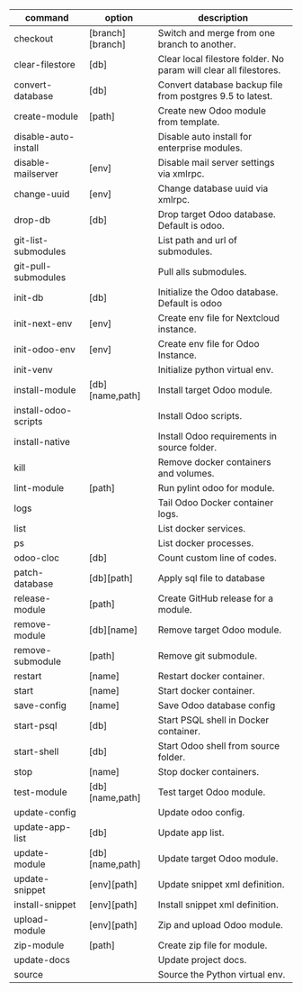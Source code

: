 | command              | option           | description                                                       |
| -------------------- | ---------------- | ----------------------------------------------------------------- |
| checkout             | [branch][branch] | Switch and merge from one branch to another.                      |
| clear-filestore      | [db]             | Clear local filestore folder. No param will clear all filestores. |
| convert-database     | [db]             | Convert database backup file from postgres 9.5 to latest.         |
| create-module        | [path]           | Create new Odoo module from template.                             |
| disable-auto-install |                  | Disable auto install for enterprise modules.                      |
| disable-mailserver   | [env]            | Disable mail server settings via xmlrpc.                          |
| change-uuid          | [env]            | Change database uuid via xmlrpc.                                  |
| drop-db              | [db]             | Drop target Odoo database. Default is odoo.                       |
| git-list-submodules  |                  | List path and url of submodules.                                  |
| git-pull-submodules  |                  | Pull alls submodules.                                             |
| init-db              | [db]             | Initialize the Odoo database. Default is odoo                     |
| init-next-env        | [env]            | Create env file for Nextcloud instance.                           |
| init-odoo-env        | [env]            | Create env file for Odoo Instance.                                |
| init-venv            |                  | Initialize python virtual env.                                    |
| install-module       | [db][name,path]  | Install target Odoo module.                                       |
| install-odoo-scripts |                  | Install Odoo scripts.                                             |
| install-native       |                  | Install Odoo requirements in source folder.                       |
| kill                 |                  | Remove docker containers and volumes.                             |
| lint-module          | [path]           | Run pylint odoo for module.                                       |
| logs                 |                  | Tail Odoo Docker container logs.                                  |
| list                 |                  | List docker services.                                             |
| ps                   |                  | List docker processes.                                            |
| odoo-cloc            | [db]             | Count custom line of codes.                                       |
| patch-database       | [db][path]       | Apply sql file to database                                        |
| release-module       | [path]           | Create GitHub release for a module.                               |
| remove-module        | [db][name]       | Remove target Odoo module.                                        |
| remove-submodule     | [path]           | Remove git submodule.                                             |
| restart              | [name]           | Restart docker container.                                         |
| start                | [name]           | Start docker container.                                           |
| save-config          | [name]           | Save Odoo database config                                         |
| start-psql           | [db]             | Start PSQL shell in Docker container.                             |
| start-shell          | [db]             | Start Odoo shell from source folder.                              |
| stop                 | [name]           | Stop docker containers.                                           |
| test-module          | [db][name,path]  | Test target Odoo module.                                          |
| update-config        |                  | Update odoo config.                                               |
| update-app-list      | [db]             | Update app list.                                                  |
| update-module        | [db][name,path]  | Update target Odoo module.                                        |
| update-snippet       | [env][path]      | Update snippet xml definition.                                    |
| install-snippet      | [env][path]      | Install snippet xml definition.                                   |
| upload-module        | [env][path]      | Zip and upload Odoo module.                                       |
| zip-module           | [path]           | Create zip file for module.                                       |
| update-docs          |                  | Update project docs.                                              |
| source               |                  | Source the Python virtual env.                                    |
